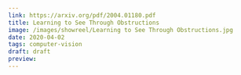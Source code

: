 ```yaml
---
link: https://arxiv.org/pdf/2004.01180.pdf
title: Learning to See Through Obstructions
image: /images/showreel/Learning to See Through Obstructions.jpg
date: 2020-04-02
tags: computer-vision
draft: draft
preview:
---
```



